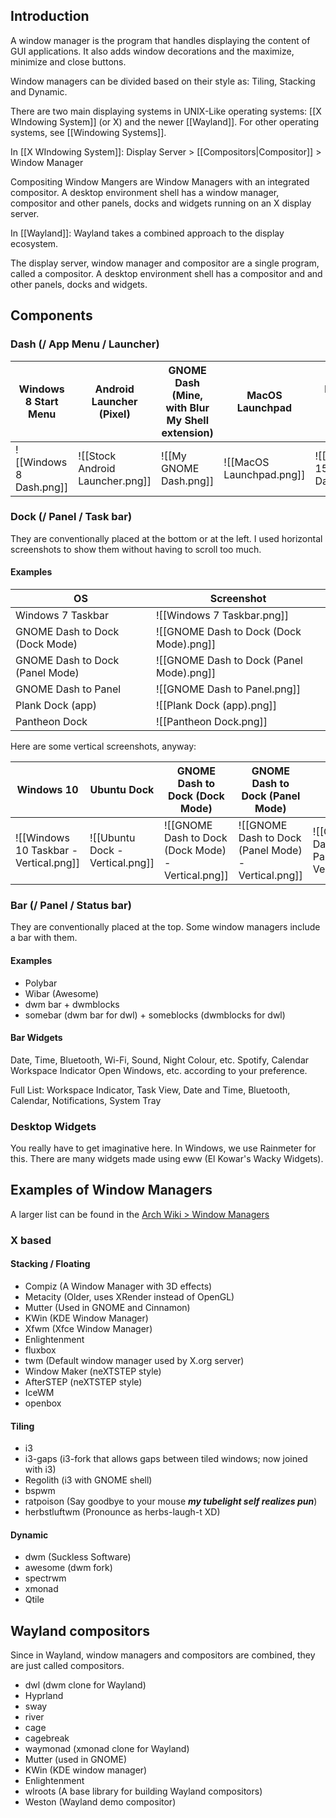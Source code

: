 ## Introduction
A window manager is the program that handles displaying the content of GUI applications. It also adds window decorations and the maximize, minimize and close buttons.

Window managers can be divided based on their style as: Tiling, Stacking and Dynamic.

There are two main displaying systems in UNIX-Like operating systems: [[X WIndowing System]] (or X) and the newer [[Wayland]]. For other operating systems, see [[Windowing Systems]].

In [[X WIndowing System]]:
Display Server > [[Compositors|Compositor]] > Window Manager

Compositing Window Mangers are Window Managers with an integrated compositor.
A desktop environment shell has a window manager, compositor and other panels, docks and widgets running on an X display server.

In [[Wayland]]:
Wayland takes a combined approach to the display ecosystem.

The display server, window manager and compositor are a single program, called a compositor.
A desktop environment shell has a compositor and and other panels, docks and widgets.

## Components
### Dash (/ App Menu / Launcher)

| Windows 8 Start Menu    | Android Launcher (Pixel)        | GNOME Dash (Mine, with Blur My Shell extension) | MacOS Launchpad          | Deepin 15.11 Dash          |
| ----------------------- | ------------------------------- | ----------------------------------------------- | ------------------------ | -------------------------- |
| ![[Windows 8 Dash.png]] | ![[Stock Android Launcher.png]] | ![[My GNOME Dash.png]]                          | ![[MacOS Launchpad.png]] | ![[Deepin 15.11 Dash.png]] |

### Dock (/ Panel / Task bar)
They are conventionally placed at the bottom or at the left.
I used horizontal screenshots to show them without having to scroll too much.

#### Examples

| OS                              | Screenshot                               |
| ------------------------------- | ---------------------------------------- |
| Windows 7 Taskbar               | ![[Windows 7 Taskbar.png]]               |
| GNOME Dash to Dock (Dock Mode)  | ![[GNOME Dash to Dock (Dock Mode).png]]  |
| GNOME Dash to Dock (Panel Mode) | ![[GNOME Dash to Dock (Panel Mode).png]] |
| GNOME Dash to Panel             | ![[GNOME Dash to Panel.png]]             |
| Plank Dock (app)                | ![[Plank Dock (app).png]]                |
| Pantheon Dock                   | ![[Pantheon Dock.png]]                   |

Here are some vertical screenshots, anyway:

| Windows 10                             | Ubuntu Dock                     | GNOME Dash to Dock (Dock Mode)                     | GNOME Dash to Dock (Panel Mode)                     | GNOME Dash to Panel                     |
| -------------------------------------- | ------------------------------- | -------------------------------------------------- | --------------------------------------------------- | --------------------------------------- |
| ![[Windows 10 Taskbar - Vertical.png]] | ![[Ubuntu Dock - Vertical.png]] | ![[GNOME Dash to Dock (Dock Mode) - Vertical.png]] | ![[GNOME Dash to Dock (Panel Mode) - Vertical.png]] | ![[GNOME Dash to Panel - Vertical.png]] |

### Bar (/ Panel / Status bar)
They are conventionally placed at the top. Some window managers include a bar with them.

#### Examples
- Polybar
- Wibar (Awesome)
- dwm bar + dwmblocks
- somebar (dwm bar for dwl) + someblocks (dwmblocks for dwl)
#### Bar Widgets
Date, Time, Bluetooth, Wi-Fi, Sound, Night Colour, etc.
Spotify, Calendar
Workspace Indicator
Open Windows, etc. according to your preference.

Full List: Workspace Indicator, Task View, Date and Time, Bluetooth, Calendar, Notifications, System Tray
### Desktop Widgets
You really have to get imaginative here. In Windows, we use Rainmeter for this.
There are many widgets made using eww (El Kowar's Wacky Widgets).

## Examples of Window Managers
A larger list can be found in the [Arch Wiki > Window Managers](https://wiki.archlinux.org/title/window_manager)

### X based

#### Stacking / Floating
- Compiz (A Window Manager with 3D effects)
- Metacity (Older, uses XRender instead of OpenGL)
- Mutter (Used in GNOME and Cinnamon)
- KWin (KDE Window Manager)
- Xfwm (Xfce Window Manager)
- Enlightenment
- fluxbox
- twm (Default window manager used by X.org server)
- Window Maker (neXTSTEP style)
- AfterSTEP (neXTSTEP style)
- IceWM
- openbox

#### Tiling
- i3
- i3-gaps (i3-fork that allows gaps between tiled windows; now joined with i3)
- Regolith (i3 with GNOME shell)
- bspwm
- ratpoison (Say goodbye to your mouse ***my tubelight self realizes pun***)
- herbstluftwm (Pronounce as herbs-laugh-t XD)

#### Dynamic
- dwm (Suckless Software)
- awesome (dwm fork)
- spectrwm
- xmonad
- Qtile

## Wayland compositors
Since in Wayland, window managers and compositors are combined, they are just called compositors.

- dwl (dwm clone for Wayland)
- Hyprland
- sway
- river
- cage
- cagebreak
- waymonad (xmonad clone for Wayland)
- Mutter (used in GNOME)
- KWin (KDE window manager)
- Enlightenment
- wlroots (A base library for building Wayland compositors)
- Weston (Wayland demo compositor)